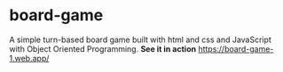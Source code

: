 # board-game
A simple turn-based board game built with html and css and JavaScript with Object Oriented Programming.
**See it in action**
https://board-game-1.web.app/
